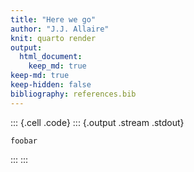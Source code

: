 ```yaml
---
title: "Here we go"
author: "J.J. Allaire"
knit: quarto render
output: 
  html_document: 
    keep_md: true
keep-md: true
keep-hidden: false
bibliography: references.bib
---
```


::: {.cell .code}
::: {.output .stream .stdout}
```
foobar
```
:::
:::

